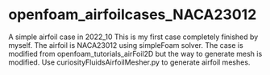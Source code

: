 # openfoam_airfoilcases_NACA23012
A simple airfoil case in 2022_10
This is my first case completely finished by myself.
The airfoil is NACA23012 using simpleFoam solver. 
The case is modified from openfoam_tutorials_airFoil2D but the way to generate mesh is modified. 
Use curiosityFluidsAirfoilMesher.py to generate airfoil meshes.
